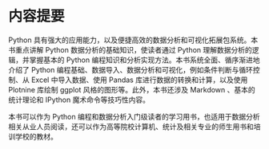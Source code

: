 # 内容提要

Python 具有强大的应用能力，以及便捷高效的数据分析和可视化拓展包系统。本书重点讲解 Python 数据分析的基础知识，使读者通过 Python 理解数据分析的逻辑，并掌握基本的 Python 编程知识和分析实现方法。本书系统全面、循序渐进地介绍了 Python 编程基础、数据导入、数据分析和可视化，例如条件判断与循环控制、从 Excel 中导入数据、使用 Pandas 库进行数据的转换和计算，以及使用 Plotnine 库绘制 ggplot 风格的图形等。此外，本书还涉及 Markdown 、基本的统计理论和 IPython 魔术命令等技巧性内容。

本书可以作为 Python 编程和数据分析入门级读者的学习用书，也适用于数据分析相关从业人员阅读，还可以作为高等院校计算机、统计及相关专业的师生用书和培训学校的教材。

